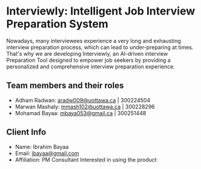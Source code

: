 # Interviewly: Intelligent Job Interview Preparation System

Nowadays, many interviewees experience a very long and exhausting interview preparation process, which can lead to under-preparing at times. That's why we are developing Interviewly, an AI-driven interview Preparation Tool designed to empower job seekers by providing a personalized and comprehensive interview preparation experience.

## Team members and their roles

* Adham Radwan: aradw009@uottawa.ca | 300224504
* Marwan Mashaly: mmash102@uottawa.ca | 300228296
* Mohamad Bayaa: mbaya053@gmail.ca | 300251448

## Client Info

* Name: Ibrahim Bayaa
* Email: ibayaa@gmail.com
* Affiliation: PM Consultant Interested in using the product

